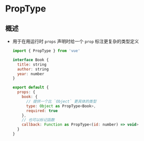 # PropType

## 概述

+ 用于在用运行时 `props` 声明时给一个 `prop` 标注更复杂的类型定义

  ```js
  import { PropType } from 'vue'

  interface Book {
    title: string
    author: string
    year: number
  }

  export default {
    props: {
      book: {
        // 提供一个比 `Object` 更具体的类型
        type: Object as PropType<Book>,
        required: true
      },
      // 也可以标记函数
      callback: Function as PropType<(id: number) => void>
    }
  }
  ```

